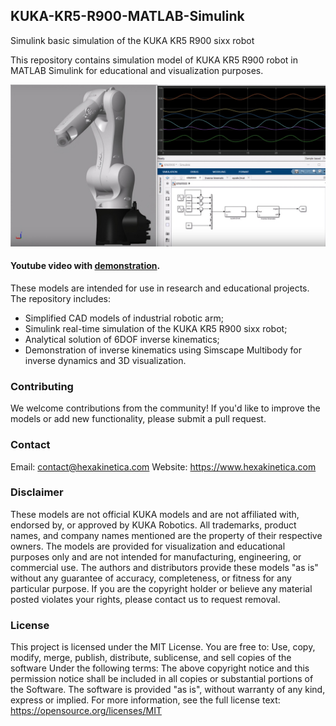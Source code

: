 ## KUKA-KR5-R900-MATLAB-Simulink
 Simulink basic simulation of the KUKA KR5 R900 sixx robot

 This repository contains simulation model of KUKA KR5 R900 robot in MATLAB Simulink for educational and visualization purposes.

![Screenshot: ](Screenshot.jpg)

#### Youtube video with [demonstration](https://youtu.be/zROcYgskG9s).

 These models are intended for use in research and educational projects. The repository includes:

* Simplified CAD models of industrial robotic arm;
* Simulink real-time simulation of the KUKA KR5 R900 sixx robot;
* Analytical solution of 6DOF inverse kinematics;
* Demonstration of inverse kinematics using Simscape Multibody for inverse dynamics and 3D visualization.


### Contributing

We welcome contributions from the community! If you'd like to improve the models or add new functionality, please submit a pull request.

### Contact

Email: contact@hexakinetica.com
Website: https://www.hexakinetica.com



### Disclaimer

These models are not official KUKA models and are not affiliated with, endorsed by, or approved by KUKA Robotics. All trademarks, product names, and company names mentioned are the property of their respective owners.
The models are provided for visualization and educational purposes only and are not intended for manufacturing, engineering, or commercial use. The authors and distributors provide these models "as is" without any guarantee of accuracy, completeness, or fitness for any particular purpose.
If you are the copyright holder or believe any material posted violates your rights, please contact us to request removal.

### License
This project is licensed under the MIT License.
You are free to:
Use, copy, modify, merge, publish, distribute, sublicense, and sell copies of the software
Under the following terms:
The above copyright notice and this permission notice shall be included in all copies or substantial portions of the Software.
The software is provided "as is", without warranty of any kind, express or implied.
For more information, see the full license text: https://opensource.org/licenses/MIT